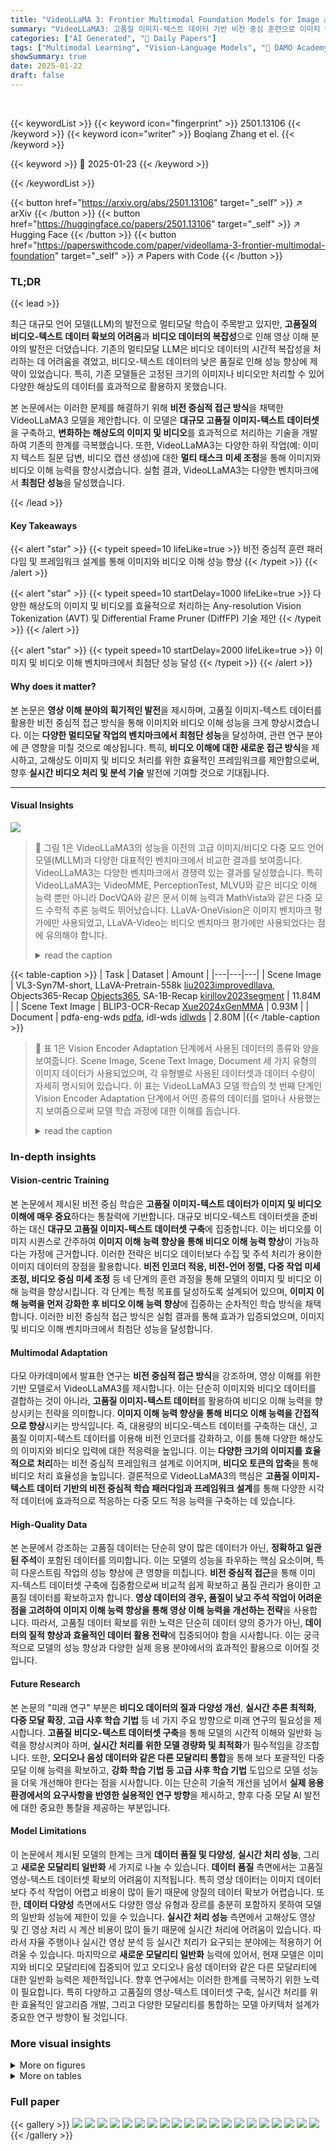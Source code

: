 ```yaml
---
title: "VideoLLaMA 3: Frontier Multimodal Foundation Models for Image and Video Understanding"
summary: "VideoLLaMA3: 고품질 이미지-텍스트 데이터 기반 비전 중심 훈련으로 이미지 및 비디오 이해 성능 혁신!"
categories: ["AI Generated", "🤗 Daily Papers"]
tags: ["Multimodal Learning", "Vision-Language Models", "🏢 DAMO Academy, Alibaba Group",]
showSummary: true
date: 2025-01-22
draft: false
---
```


<br>

{{< keywordList >}}
{{< keyword icon="fingerprint" >}} 2501.13106 {{< /keyword >}}
{{< keyword icon="writer" >}} Boqiang Zhang et el. {{< /keyword >}}
 
{{< keyword >}} 🤗 2025-01-23 {{< /keyword >}}
 
{{< /keywordList >}}

{{< button href="https://arxiv.org/abs/2501.13106" target="_self" >}}
↗ arXiv
{{< /button >}}
{{< button href="https://huggingface.co/papers/2501.13106" target="_self" >}}
↗ Hugging Face
{{< /button >}}
{{< button href="https://paperswithcode.com/paper/videollama-3-frontier-multimodal-foundation" target="_self" >}}
↗ Papers with Code
{{< /button >}}




### TL;DR


{{< lead >}}

최근 대규모 언어 모델(LLM)의 발전으로 멀티모달 학습이 주목받고 있지만, **고품질의 비디오-텍스트 데이터 확보의 어려움**과 **비디오 데이터의 복잡성**으로 인해 영상 이해 분야의 발전은 더뎠습니다.  기존의 멀티모달 LLM은 비디오 데이터의 시간적 복잡성을 처리하는 데 어려움을 겪었고, 비디오-텍스트 데이터의 낮은 품질로 인해 성능 향상에 제약이 있었습니다. 특히, 기존 모델들은 고정된 크기의 이미지나 비디오만 처리할 수 있어 다양한 해상도의 데이터를 효과적으로 활용하지 못했습니다. 

본 논문에서는 이러한 문제를 해결하기 위해 **비전 중심적 접근 방식**을 채택한 VideoLLaMA3 모델을 제안합니다. 이 모델은 **대규모 고품질 이미지-텍스트 데이터셋**을 구축하고, **변화하는 해상도의 이미지 및 비디오**를 효과적으로 처리하는 기술을 개발하여 기존의 한계를 극복했습니다. 또한, VideoLLaMA3는 다양한 하위 작업(예: 이미지 텍스트 질문 답변, 비디오 캡션 생성)에 대한 **멀티 태스크 미세 조정**을 통해 이미지와 비디오 이해 능력을 향상시켰습니다.  실험 결과, VideoLLaMA3는 다양한 벤치마크에서 **최첨단 성능**을 달성했습니다.

{{< /lead >}}


#### Key Takeaways

{{< alert "star" >}}
{{< typeit speed=10 lifeLike=true >}} 비전 중심적 훈련 패러다임 및 프레임워크 설계를 통해 이미지와 비디오 이해 성능 향상 {{< /typeit >}}
{{< /alert >}}

{{< alert "star" >}}
{{< typeit speed=10 startDelay=1000 lifeLike=true >}} 다양한 해상도의 이미지 및 비디오를 효율적으로 처리하는 Any-resolution Vision Tokenization (AVT) 및 Differential Frame Pruner (DiffFP) 기술 제안 {{< /typeit >}}
{{< /alert >}}

{{< alert "star" >}}
{{< typeit speed=10 startDelay=2000 lifeLike=true >}} 이미지 및 비디오 이해 벤치마크에서 최첨단 성능 달성 {{< /typeit >}}
{{< /alert >}}

#### Why does it matter?
본 논문은 **영상 이해 분야의 획기적인 발전**을 제시하며, 고품질 이미지-텍스트 데이터를 활용한 비전 중심적 접근 방식을 통해 이미지와 비디오 이해 성능을 크게 향상시켰습니다. 이는 **다양한 멀티모달 작업의 벤치마크에서 최첨단 성능**을 달성하여, 관련 연구 분야에 큰 영향을 미칠 것으로 예상됩니다. 특히, **비디오 이해에 대한 새로운 접근 방식**을 제시하고, 고해상도 이미지 및 비디오 처리를 위한 효율적인 프레임워크를 제안함으로써, 향후 **실시간 비디오 처리 및 분석 기술** 발전에 기여할 것으로 기대됩니다.

------
#### Visual Insights



![](https://arxiv.org/html/2501.13106/x1.png)

> 🔼 그림 1은 VideoLLaMA3의 성능을 이전의 고급 이미지/비디오 다중 모드 언어 모델(MLLM)과 다양한 대표적인 벤치마크에서 비교한 결과를 보여줍니다. VideoLLaMA3는 다양한 벤치마크에서 경쟁력 있는 결과를 달성했습니다. 특히 VideoLLaMA3는 VideoMME, PerceptionTest, MLVU와 같은 비디오 이해 능력 뿐만 아니라 DocVQA와 같은 문서 이해 능력과 MathVista와 같은 다중 모드 수학적 추론 능력도 뛰어났습니다. LLaVA-OneVision은 이미지 벤치마크 평가에만 사용되었고, LLaVA-Video는 비디오 벤치마크 평가에만 사용되었다는 점에 유의해야 합니다.
> <details>
> <summary>read the caption</summary>
> Figure 1: Performance Comparison of VideoLLaMA3 with the previous advanced image/video MLLM on various representative benchmarks. As shown in the figure, VideoLLaMA3 has achieved very competitive results on various benchmarks. Specifically, VideoLLaMA3 not only demonstrates strong video understanding capabilities (VideoMME, PerceptionTest, MLVU) but also maintains excellent document comprehension abilities (DocVQA) and multimodal mathematical reasoning skills (MathVista). Note that LLaVA-OneVision is only used for evaluating image benchmarks, while LLaVA-Video is only used for evaluating video benchmarks.
> </details>





{{< table-caption >}}
| Task | Dataset | Amount |
|---|---|---|
| Scene Image | VL3-Syn7M-short, LLaVA-Pretrain-558k [liu2023improvedllava](https://arxiv.org/html/2501.13106/liu2023improvedllava.png), Objects365-Recap [Objects365](https://arxiv.org/html/2501.13106/Objects365.png), SA-1B-Recap [kirillov2023segment](https://arxiv.org/html/2501.13106/kirillov2023segment.png) | 11.84M |
| Scene Text Image | BLIP3-OCR-Recap [Xue2024xGenMMA](https://arxiv.org/html/2501.13106/Xue2024xGenMMA.png) | 0.93M |
| Document | pdfa-eng-wds [pdfa](https://arxiv.org/html/2501.13106/pdfa.png), idl-wds [idlwds](https://arxiv.org/html/2501.13106/idlwds.png) | 2.80M |{{< /table-caption >}}

> 🔼 표 1은 Vision Encoder Adaptation 단계에서 사용된 데이터의 종류와 양을 보여줍니다.  Scene Image, Scene Text Image, Document 세 가지 유형의 이미지 데이터가 사용되었으며, 각 유형별로 사용된 데이터셋과 데이터 수량이 자세히 명시되어 있습니다. 이 표는 VideoLLaMA3 모델 학습의 첫 번째 단계인 Vision Encoder Adaptation 단계에서 어떤 종류의 데이터를 얼마나 사용했는지 보여줌으로써 모델 학습 과정에 대한 이해를 돕습니다.
> <details>
> <summary>read the caption</summary>
> Table 1: Data mixture in vision encoder adaptation stage.
> </details>





### In-depth insights


#### Vision-centric Training
본 논문에서 제시된 비전 중심 학습은 **고품질 이미지-텍스트 데이터가 이미지 및 비디오 이해에 매우 중요**하다는 통찰력에 기반합니다.  대규모 비디오-텍스트 데이터셋을 준비하는 대신 **대규모 고품질 이미지-텍스트 데이터셋 구축**에 집중합니다. 이는 비디오를 이미지 시퀀스로 간주하여 **이미지 이해 능력 향상을 통해 비디오 이해 능력 향상**이 가능하다는 가정에 근거합니다.  이러한 전략은 비디오 데이터보다 수집 및 주석 처리가 용이한 이미지 데이터의 장점을 활용합니다.  **비전 인코더 적응, 비전-언어 정렬, 다중 작업 미세 조정, 비디오 중심 미세 조정** 등 네 단계의 훈련 과정을 통해 모델의 이미지 및 비디오 이해 능력을 향상시킵니다.  각 단계는 특정 목표를 달성하도록 설계되어 있으며, **이미지 이해 능력을 먼저 강화한 후 비디오 이해 능력 향상**에 집중하는 순차적인 학습 방식을 채택합니다. 이러한 비전 중심적 접근 방식은 실험 결과를 통해 효과가 입증되었으며, 이미지 및 비디오 이해 벤치마크에서 최첨단 성능을 달성합니다.

#### Multimodal Adaptation
다모 아카데미에서 발표한 연구는 **비전 중심적 접근 방식**을 강조하며, 영상 이해를 위한 기반 모델로서 VideoLLaMA3를 제시합니다.  이는 단순히 이미지와 비디오 데이터를 결합하는 것이 아니라, **고품질 이미지-텍스트 데이터**를 활용하여 비디오 이해 능력을 향상시키는 전략을 의미합니다.  **이미지 이해 능력 향상을 통해 비디오 이해 능력을 간접적으로 향상**시키는 방식입니다.  즉, 대용량의 비디오-텍스트 데이터를 구축하는 대신, 고품질 이미지-텍스트 데이터를 이용해 비전 인코더를 강화하고, 이를 통해 다양한 해상도의 이미지와 비디오 입력에 대한 적응력을 높입니다.  이는 **다양한 크기의 이미지를 효율적으로 처리**하는 비전 중심적 프레임워크 설계로 이어지며, **비디오 토큰의 압축**을 통해 비디오 처리 효율성을 높입니다.  결론적으로 VideoLLaMA3의 핵심은 **고품질 이미지-텍스트 데이터 기반의 비전 중심적 학습 패러다임과 프레임워크 설계**를 통해 다양한 시각적 데이터에 효과적으로 적응하는 다중 모드 적응 능력을 구축하는 데 있습니다.

#### High-Quality Data
본 논문에서 강조하는 고품질 데이터는 단순히 양이 많은 데이터가 아닌, **정확하고 일관된 주석**이 포함된 데이터를 의미합니다.  이는 모델의 성능을 좌우하는 핵심 요소이며, 특히 다운스트림 작업의 성능 향상에 큰 영향을 미칩니다.  **비전 중심적 접근**을 통해 이미지-텍스트 데이터셋 구축에 집중함으로써 비교적 쉽게 확보하고 품질 관리가 용이한 고품질 데이터를 확보하고자 합니다.  **영상 데이터의 경우, 품질이 낮고 주석 작업이 어려운 점을 고려하여 이미지 이해 능력 향상을 통해 영상 이해 능력을 개선하는 전략**을 사용합니다.  따라서, 고품질 데이터 확보를 위한 노력은 단순히 데이터 양의 증가가 아닌, **데이터의 질적 향상과 효율적인 데이터 활용 전략**에 집중되어야 함을 시사합니다. 이는 궁극적으로 모델의 성능 향상과 다양한 실제 응용 분야에서의 효과적인 활용으로 이어질 것입니다.

#### Future Research
본 논문의 "미래 연구" 부분은 **비디오 데이터의 질과 다양성 개선**, **실시간 추론 최적화**, **다중 모달 확장**, **고급 사후 학습 기법** 등 네 가지 주요 방향으로 미래 연구의 필요성을 제시합니다.  **고품질 비디오-텍스트 데이터셋 구축**을 통해 모델의 시간적 이해와 일반화 능력을 향상시켜야 하며, **실시간 처리를 위한 모델 경량화 및 최적화**가 필수적임을 강조합니다. 또한, **오디오나 음성 데이터와 같은 다른 모달리티 통합**을 통해 보다 포괄적인 다중 모달 이해 능력을 확보하고, **강화 학습 기법 등 고급 사후 학습 기법** 도입으로 모델 성능을 더욱 개선해야 한다는 점을 시사합니다. 이는 단순히 기술적 개선을 넘어서 **실제 응용 환경에서의 요구사항을 반영한 실용적인 연구 방향**을 제시하고, 향후 다중 모달 AI 발전에 대한 중요한 통찰을 제공하는 부분입니다.

#### Model Limitations
이 논문에서 제시된 모델의 한계는 크게 **데이터 품질 및 다양성**, **실시간 처리 성능**, 그리고 **새로운 모달리티 일반화** 세 가지로 나눌 수 있습니다.  **데이터 품질** 측면에서는 고품질 영상-텍스트 데이터셋 확보의 어려움이 지적됩니다. 특히 영상 데이터는 이미지 데이터보다 주석 작업이 어렵고 비용이 많이 들기 때문에 양질의 데이터 확보가 어렵습니다. 또한, **데이터 다양성** 측면에서도 다양한 영상 유형과 장르를 충분히 포함하지 못하여 모델의 일반화 성능에 제한이 있을 수 있습니다. **실시간 처리 성능** 측면에서 고해상도 영상 및 긴 영상 처리 시 계산 비용이 많이 들기 때문에 실시간 처리에 어려움이 있습니다. 따라서 자율 주행이나 실시간 영상 분석 등 실시간 처리가 요구되는 분야에는 적용하기 어려울 수 있습니다. 마지막으로 **새로운 모달리티 일반화** 능력에 있어서, 현재 모델은 이미지와 비디오 모달리티에 집중되어 있고 오디오나 음성 데이터와 같은 다른 모달리티에 대한 일반화 능력은 제한적입니다. 향후 연구에서는 이러한 한계를 극복하기 위한 노력이 필요합니다. 특히 다양하고 고품질의 영상-텍스트 데이터셋 구축, 실시간 처리를 위한 효율적인 알고리즘 개발, 그리고 다양한 모달리티를 통합하는 모델 아키텍처 설계가 중요한 연구 방향이 될 것입니다.


### More visual insights

<details>
<summary>More on figures
</summary>


![](https://arxiv.org/html/2501.13106/x2.png)

> 🔼 그림 2는 VideoLLaMA3의 훈련 과정을 보여줍니다. VideoLLaMA3의 훈련은 크게 네 단계로 나뉘는데, 각 단계는 특정 목표를 가지고 있습니다. 1단계인 Vision Encoder Adaptation에서는 다양한 해상도의 이미지를 처리할 수 있도록 비전 인코더를 조정합니다. 2단계인 Vision-Language Alignment는 대규모 이미지-텍스트 데이터를 사용하여 비전 인코더와 언어 모델을 동시에 조정하여 시각적 및 언어적 이해 능력을 향상시킵니다. 3단계인 Multi-task Fine-tuning은 다운스트림 작업에 대한 모델의 성능을 향상시키기 위해 추가적인 이미지-텍스트 및 비디오 데이터로 미세 조정하는 단계입니다. 마지막 4단계인 Video-centric Fine-tuning은 비디오 이해 능력을 더욱 향상시키기 위해 비디오 중심의 미세 조정을 수행합니다. 각 단계에서 사용되는 데이터의 종류와 양도 그림에 자세히 표시되어 있습니다.
> <details>
> <summary>read the caption</summary>
> Figure 2: Training paradigm of VideoLLaMA3. The training of VideoLLaMA3 has four stages: (1) Vision Encoder Adaptation, (2) Vision-Language Alignment, (3) Multi-task Fine-tuning, and (4) Video-centric Fine-tuning.
> </details>



![](https://arxiv.org/html/2501.13106/x3.png)

> 🔼 그림 3은 VideoLLaMA3의 전체 파이프라인을 보여줍니다. 두 가지 핵심 기술이 있습니다. 첫째, 임의 해상도 비전 토큰화(AVT)는 모든 해상도의 이미지나 비디오를 1차원 토큰 시퀀스 집합으로 변환하여 다양한 양의 입력 이미지와 서로 다른 해상도의 비디오를 지원함으로써 보다 유연한 비전 입력을 지원합니다. 둘째, 차별적 프레임 가지치기(DiffFP)는 비디오 압축기 역할을 하며 인접한 프레임 간의 차이가 최소인 비디오 콘텐츠를 제거합니다. 이 방법은 특히 긴 비디오의 경우 비디오 처리 효율성을 높입니다.
> <details>
> <summary>read the caption</summary>
> Figure 3: The overall pipeline of our VideoLLaMA3. There are two key technical points: ❶ Any-resolution Vision Tokenization (AVT): AVT converts images or videos of any resolution into a set of 1-D token sequences, enabling compatibility with varying amounts of input images and videos of different resolutions, thereby supporting more flexible vision input; ❷ Differential Frame Pruner (DiffFP): Serving as a video compressor, DiffFP eliminates video content with minimal differences between adjacent frames. This approach enhances video processing efficiency, particularly for long-form videos.
> </details>



![](https://arxiv.org/html/2501.13106/x4.png)

> 🔼 그림 4는 VideoLLaMA3 모델의 DiffFP(Differential Frame Pruner) 동작 과정을 보여줍니다. DiffFP는 비디오 토큰을 효율적으로 처리하기 위해 설계되었습니다.  구체적으로, DiffFP는 이전 프레임과의 픽셀 공간에서의 패치 유사도를 기반으로 비디오 토큰을 제거합니다.  즉, 이전 프레임과 매우 유사한 패치(영역)는 중복 정보로 간주되어 제거되고, 이를 통해 비디오의 효율적인 표현을 가능하게 합니다. 그림에서는 프레임 간 차이 계산, 패치 제거 과정이 순차적으로 나타나 있습니다. 이러한 과정을 거쳐 비디오 토큰의 수를 줄임으로써, 특히 긴 비디오의 처리 효율을 높일 수 있습니다.
> <details>
> <summary>read the caption</summary>
> Figure 4: The calculation flow of our DiffFP. We prune video tokens based on patch similarities in pixel space, removing patches with smaller distances to the previous frame.
> </details>



![](https://arxiv.org/html/2501.13106/x5.png)

> 🔼 그림 5는 서로 다른 데이터 유형에 대한 데이터 형식을 보여줍니다. 이미지 시퀀스의 경우 각 이미지의 토큰을 구분하기 위해 '\n'을 사용하고, 비디오 시퀀스의 경우 각 프레임의 타임스탬프를 나타내기 위해 'Time: xxs'를, 서로 다른 프레임을 구분하기 위해 ','를, 서로 다른 비디오의 토큰을 구분하기 위해 '\n'을 사용합니다. 스트리밍 비디오 시퀀스의 경우 비디오와 텍스트가 섞여서 구성됩니다.  이 그림은 다양한 형태의 시각적 데이터 (이미지, 비디오, 스트리밍 비디오)를 처리하는 모델의 능력을 보여주는 데 중점을 두고 있습니다.  이미지 시퀀스는 여러 이미지의 토큰들을 '\n'으로 구분하여 나타내고, 비디오 시퀀스는 각 프레임의 타임스탬프를 'Time: xxs'로 표시하며 프레임들 간에는 ','로 구분하고, 다른 비디오의 토큰들은 다시 '\n'으로 구분합니다. 마지막으로 스트리밍 비디오 시퀀스는 비디오와 텍스트 토큰이 번갈아 나타납니다.
> <details>
> <summary>read the caption</summary>
> Figure 5: Data formats for different data types. ❶ For image sequence, we use '\n' to separate image tokens from different image; ❷ For video sequence, we use 'Time: xxs' to indicate timestamps of each frame, ',' to separate different frames, and '\n' to separate tokens from different videos; ❸ For streaming video sequence, videos and texts are organized in an interleaved format.
> </details>



![](https://arxiv.org/html/2501.13106/x6.png)

> 🔼 그림 6은 VideoLLaMA3 모델이 차트 이미지를 이해하는 능력을 보여주는 사례 연구입니다.  두 가지 차트 이미지에 대한 질문과 VideoLLaMA3의 응답이 제시되어 있습니다. 첫 번째 사례는 주식 차트에 대한 분석과 투자 제안을 보여주고, 두 번째 사례는 여러 MLLM 모델의 성능 비교를 보여줍니다. 이를 통해 VideoLLaMA3가 차트 이미지 내의 데이터와 패턴을 정확하게 파악하고 분석하여, 유의미한 통찰력을 제공하는 능력을 시각적으로 보여줍니다.
> <details>
> <summary>read the caption</summary>
> Figure 6: Case study of chart images understanding.
> </details>



![](https://arxiv.org/html/2501.13106/x7.png)

> 🔼 그림 7은 VideoLLaMA3 모델이 OCR 및 문서 이미지를 처리하는 능력을 보여주는 사례 연구입니다.  첫 번째 예시는 디자인 포스터에 있는 텍스트를 분석하고, 포스터의 개선점을 제안하는 VideoLLaMA3의 능력을 보여줍니다. 두 번째 예시에서는 VideoLLaMA3가 문서 이미지에서 텍스트를 성공적으로 인식하는 능력을 보여줍니다. 이는 VideoLLaMA3가 이미지 내의 밀집된 정보를 이해하는 능력이 뛰어남을 보여주는 것입니다. 이 그림은 VideoLLaMA3의 다양한 이미지 이해 능력을 보여주는 대표적인 예시들을 제시합니다.
> <details>
> <summary>read the caption</summary>
> Figure 7: Case study of OCR and document images.
> </details>



![](https://arxiv.org/html/2501.13106/x8.png)

> 🔼 이 그림은 다중 이미지 이해에 대한 사례 연구를 보여줍니다. 세 개의 다른 예시가 있는데, 각 예시는 서로 다른 유형의 다중 이미지 이해 작업을 보여줍니다. 첫 번째 예시는 두 종류의 새를 구별하는 능력을 보여주고, 두 번째 예시는 긴 문서에서 답을 찾는 능력을 보여주며, 세 번째 예시는 만화에서 줄거리를 이해하는 능력을 보여줍니다. 이 그림은 VideoLLaMA3 모델이 다양한 유형의 이미지 이해 작업에서 강력한 성능을 보여줌을 시사합니다.
> <details>
> <summary>read the caption</summary>
> Figure 8: Case study of multi-image understanding.
> </details>



![](https://arxiv.org/html/2501.13106/x9.png)

> 🔼 이 그림은 VideoLLaMA3 모델이 일반적인 지식을 바탕으로 이미지를 이해하는 능력을 보여주는 사례 연구 세 가지를 보여줍니다. 첫 번째 예시는 농구 경기 중 자유투 상황을 설명하고, 두 번째 예시는 모나리자의 역사적 영향과 의미를 논하며, 세 번째 예시는 우주선 안에 강아지 우주비행사가 탑승하여 우주와 지구를 여행하는 영상을 자세하게 묘사하고 있습니다.  이 그림은 VideoLLAMA3 모델의 뛰어난 시각적 이해 능력과 광범위한 지식 기반을 보여줍니다.
> <details>
> <summary>read the caption</summary>
> Figure 9: Case study of images with general knowledge.
> </details>



![](https://arxiv.org/html/2501.13106/x10.png)

> 🔼 그림 10은 비디오 이해에 대한 사례 연구들을 보여줍니다. 각각의 사례는 비디오에 나타난 객체의 종류와 위치, 키보드에서 사라지는 마지막 키, 비디오의 특이한 점, 비디오의 세부 내용, 그리고 경기의 승자를 질문하고 VideoLLaMA 3 모델이 이에 대한 답변을 제시하는 형태로 구성되어 있습니다. 이를 통해 VideoLLaMA 3 모델이 다양한 유형의 비디오 데이터를 이해하고 처리하는 능력을 보여줍니다.
> <details>
> <summary>read the caption</summary>
> Figure 10: Case study of video understanding.
> </details>



![](https://arxiv.org/html/2501.13106/x11.png)

> 🔼 그림 11은 VideoLLaMA3 모델의 장기 비디오 이해, 시간적 기반, 그리고 비디오-이미지 결합 이해 능력을 보여주는 사례 연구입니다.  왼쪽 위 그림은 장시간에 걸쳐 다양한 러시아 풍경을 보여주는 비디오의 여러 장면을 캡쳐한 스틸 이미지들을 보여줍니다.  왼쪽 아래 그림은 콜라를 컵에 따르는 동작을 담은 비디오의 프레임들을 연속적으로 보여주고, 특정 시간대(시작 및 종료 시간)를 특정하는 시간적 기반 작업을 수행합니다.  오른쪽 그림은 고양이와 병아리가 서로 껴안고 있는 비디오와 밤거리를 걷는 여성의 사진을 보여주는 데, 비디오와 이미지의 관계를 설명하는 비디오-이미지 결합 이해 능력을 보여줍니다.  전체적으로, 그림은 VideoLLaMA3가 다양한 비디오 이해 작업을 수행할 수 있는 능력을 시각적으로 보여줍니다.
> <details>
> <summary>read the caption</summary>
> Figure 11: Case study of long video understanding, temporal grounding, and video-image joint understanding.
> </details>



</details>




<details>
<summary>More on tables
</summary>


{{< table-caption >}}
| Task | Dataset | Amount |
|---|---|---|
| **Scene Image** | VL3-Syn7M-detailed, Objects365-Recap [Objects365, ], SA-1B-Recap [kirillov2023segment, ], COCO2017-Recap [lin2014microsoft, ], ShareGPT4o [Chen2024HowFA, ], TextCaps [sidorov2020textcaps, ], ShareGPT4V [chen2023sharegpt4v, ], DenseFusion [li2024densefusion, ], LLaVA-ReCap (LCS-558K) [li2024llavaonevision, ] | 12.56M |
| **Scene Text Image** | Laion-OCR [schuhmann2022laion, ], COCO-Text [veit2016coco, ], TextOCR [singh2021textocr, ], BLIP3-OCR-Recap [Xue2024xGenMMA, ], LSVT [Sun2019ICDAR2C, ], ReCTS [liu2019icdar, ] | 4.69M |
| **Document** | SynthDoG-EN [kim2022ocr, ], SynthDoG-ZH [kim2022ocr, ], UReader-TR [Ye2023UReaderUO, ], FUNSD [funsd, ], DUDE [van2023icdar, ], Vary-600k [wei2023vary, ], pdfa-eng-wds [pdfa, ], idl-wds [idlwds, ] | 2.68M |
| **Chart** | Chart-to-Text [2022Chart, ] | 0.04M |
| **Fine-grained** | Osprey-724K [yuan2024osprey, ], MDVP-Data [lin2024draw, ], ADE20K-Recap [zhou2019semantic, ], Object365 [Objects365, ], Flickr-30K [young2014image, ], GranD [rasheed2024glamm, ] | 1.00M |
| **Text-only** | Evol-Instruct-143K [chen2024allava, ], Infinity-Instruct-code [InfinityInstruct2024, ], Infinity-Instruct-commonsense [InfinityInstruct2024 ], Infinity-Instruct-math [InfinityInstruct2024, ] | 6.25M |{{< /table-caption >}}
> 🔼 이 표는 논문의 Vision-Language Alignment 단계에서 사용된 데이터 믹스쳐를 보여줍니다.  각 데이터셋의 종류 (Scene Image, Scene Text Image, Document, Chart, Fine-grained, Text-only) 와 해당 데이터셋의 크기 (Amount) 를 보여줍니다.  다양한 유형의 이미지 및 텍스트 데이터를 사용하여 모델의 다중 모드 이해 능력을 향상시키는 데 사용된 데이터셋 구성을 자세히 설명합니다.
> <details>
> <summary>read the caption</summary>
> Table 2: Data mixture in vision-language alignment stage.
> </details>

{{< table-caption >}}
| Task | Dataset | Amount |
|---|---|---|
| **Image & Text Data** |  |  |
| General | LLaVA-SFT-665K [li2024llava], LLaVA-OV-SI [li2024llavaonevision], Cambrian-cleaned [tong2024cambrian], Pixmo (docs, cap, points, cap-qa, ask-model-anything) [molmo2024] | 9.87M |
| Document | DocVQA [mathew2021docvqadatasetvqadocument], Docmatix [laurençon2024building] | 1.31M |
| Chart/Figure | ChartQA [masry2022chartqa], MMC_Instruction [liu2023mmc], DVQA [kafle2018dvqa], LRV_Instruction [liu2023aligning], ChartGemma [masry2024chartgemmavisualinstructiontuningchart], InfoVQA [mathew2022infographicvqa], PlotQA [methani2020plotqa] | 1.00M |
| OCR | MultiUI [liu2024harnessingwebpageuistextrich], in-house data | 0.83M |
| Grounding | RefCoco [kazemzadeh2014referitgame], VCR [zellers2019vcr], in-house data | 0.50M |
| Multi-Image | Demon-Full [li2024fine], Contrastive_Caption [jiang2024mantisinterleavedmultiimageinstruction] | 0.41M |
| Text-only | Magpie [xu2024magpie], Magpie-Pro [xu2024magpie], Synthia [Synthia-70B-v1.2], Infinity-Instruct-subjective [InfinityInstruct2024], NuminaMath [li2024numinamath] | 2.21M |
| **Video Data** |  |  |
| General | LLaVA-Video-178K [zhang2024video], ShareGPT4o-Video [chen2024sharegpt4video], FineVideo [Farré2024FineVideo], CinePile [rawal2024cinepile], ShareGemini-k400 [sharegemini], ShareGemini-WebVID [sharegemini], VCG-Human [Maaz2024VideoGPT+], VCG-Plus [Maaz2024VideoGPT+], VideoLLaMA2 in-house data, Temporal Grounding in-house data | 2.92M |{{< /table-caption >}}
> 🔼 표 3은 VideoLLaMA3 모델의 다중 작업 미세 조정 단계에서 사용된 데이터 믹스처를 보여줍니다.  이 표는 다양한 하위 작업(일반 이미지 및 텍스트 데이터, 문서, 차트/그림, OCR, 그라운딩, 다중 이미지, 텍스트 전용)에 대한 데이터셋과 각 데이터셋의 양을 자세히 설명합니다.  각 하위 작업은 시각적 이해의 특정 측면을 목표로 하여 모델이 다양한 유형의 시각적 정보를 처리할 수 있도록 합니다.  여기에는 시각적 데이터뿐 아니라 모델의 언어적 이해 능력을 강화하기 위한 상당량의 텍스트 전용 데이터도 포함되어 있습니다.
> <details>
> <summary>read the caption</summary>
> Table 3: Data mixture in massive multi-task fine-tuning stage.
> </details>

{{< table-caption >}}
| Task | Dataset | Amount |
|---|---|---|
| General Video | LLaVA-Video-178K [zhang2024video], ShareGPT4o-Video [chen2024sharegpt4video], FineVideo [Farré2024FineVideo], CinePile [rawal2024cinepile], ShareGemini-k400 [sharegemini], ShareGemini-WebVID [sharegemini], VCG-Human [Maaz2024VideoGPT+], VCG-Plus [Maaz2024VideoGPT+], VideoRefer [yuan2024videorefer], VideoLLaMA2 in-house data, In-house synthetic data | 3.03M |
| Streaming Video | ActivityNet [krishna2017dense], YouCook2 [zhou2018towards], Ego4D-narration [grauman2022ego4d], Ego4D-livechat [chen2024videollm] | 36.2K |
| Temporal Grounding | ActivityNet [krishna2017dense], YouCook2 [zhou2018towards], ViTT [huang2020multimodal], QuerYD [oncescu2021queryd], HiREST [zala2023hierarchical], Charades-STA [gao2017tall], Moment-10M [qian2024momentor], COIN [tang2019coin] | 0.21M |
| Image-only | LLaVA-SFT-665K [li2024llava], LLaVA-OV-SI [li2024llavaonevision] | 0.88M |
| Text-only | Magpie [xu2024magpie], Tulu 3 [lambert2024tulu3] | 1.56M |{{< /table-caption >}}
> 🔼 표 4는 VideoLLaMA3의 비디오 중심 미세 조정 단계에서 사용된 데이터 믹스를 보여줍니다.  이 표는 다양한 유형의 비디오 데이터 (일반 비디오, 스트리밍 비디오, 시간적 근거 데이터, 이미지 전용 데이터, 텍스트 전용 데이터)와 각 데이터셋의 양을 보여줍니다.  각 데이터 유형은 특정 비디오 이해 측면을 강화하도록 설계되었습니다. 예를 들어, 일반 비디오 데이터는 다양한 비디오 시나리오에 대한 모델의 이해도를 높이고, 스트리밍 비디오 데이터는 실시간 비디오 처리 능력을 향상시키는 데 기여하며, 시간적 근거 데이터는 비디오 프레임 간의 관계 파악 능력을 향상시킵니다.  결론적으로, 이 표는 VideoLLaMA3의 비디오 이해 능력을 향상시키기 위해 다양하고 풍부한 데이터를 사용했음을 보여줍니다.
> <details>
> <summary>read the caption</summary>
> Table 4: Data mixture in video-centric fine-tuning stage.
> </details>

{{< table-caption >}}
| Benchmark | Model (2B) | SmoltVLM | InternVL 2.5 | Qwen2-VL | VideoLLaMA-3 |
|---|---|---|---|---|---| 
| **Benchmark** | **Model** |  |  |  |  |
|---|---|---|---|---|---| 
|  | **SmolVLM** <br>  ![https://arxiv.org/html/2501.13106/figures/icons/huggingface.png](https://arxiv.org/html/2501.13106/figures/icons/huggingface.png) | 65.3* | 79.2 | 73.5 | 79.8 |
|  | **2B** |  |  |  |  |
|---|---|---|---|---|---| 
|  | **InternVL 2.5** <br> ![https://arxiv.org/html/2501.13106/figures/icons/opengvlab.jpeg](https://arxiv.org/html/2501.13106/figures/icons/opengvlab.jpeg) | 81.6 | 88.7 | 90.1 | 91.9 |
|  | **2B** |  |  |  |  |
|---|---|---|---|---|---| 
|  | **Qwen2-VL** <br> ![https://arxiv.org/html/2501.13106/figures/icons/qwen.png](https://arxiv.org/html/2501.13106/figures/icons/qwen.png) | - | 60.9 | 65.5 | 69.4 |
|  | **2B** |  |  |  |  |
|---|---|---|---|---|---| 
|  | **VideoLLaMA-3** | 622* | 804 | 767* | 779 |
|---|---|---|---|---|---| 
| *Document/Chart/Scene Text Understanding* |  |  |  |  |  |
|---|---|---|---|---|---| 
| ChartQA | 65.3* | 79.2 | 73.5 | 79.8 |
| DocVQA<sub>test</sub> | 81.6 | 88.7 | 90.1 | 91.9 |
| InfoVQA<sub>test</sub> | - | 60.9 | 65.5 | 69.4 |
| OCRBench | 622* | 804 | 767* | 779 |
| *Math* |  |  |  |  |  |
|---|---|---|---|---|---| 
| MathVista<sub>testmini</sub> | 44.6 | 51.3 | 43.0 | 59.2 |
| MathVision<sub>test</sub> | 6.5* | 14.7 | 12.4 | 15.5 |
| *Multi Image* |  |  |  |  |  |
|---|---|---|---|---|---| 
| MMMU-Pro | 17.1* | 23.7 | 26.0 | 28.6 |
| MMMU<sub>val</sub> | 38.8 | 43.6 | 41.1 | 45.3 |
| BLINK<sub>test</sub> | 42.3* | 44.0 | 43.1* | 44.2 |
| *Knowledge/General QA* |  |  |  |  |  |
|---|---|---|---|---|---| 
| RealWorldQA | 48.8* | 60.1 | 62.9 | 67.3 |
| AI2D | 62.1* | 74.9 | 69.9 | 78.2 |
| GQA | 49.2* | 59.5* | 59.8* | 62.7 |
| MME | 1600* | 2005* | 1872 | 1901 |{{< /table-caption >}}
> 🔼 표 5는 논문에서 제시된 20억 매개변수 모델의 이미지 벤치마크 평가 결과를 보여줍니다.  표에는 다양한 이미지 이해 작업(문서/차트/장면 텍스트 이해, 수학적 추론, 다중 이미지 이해, 일반적인 지식 QA)에 대한 여러 기준 모델의 성능이 정확도(%)로 제시되어 있습니다.  * 표시는 재현된 결과임을 나타내며, 최고 성능은 굵게, 두 번째로 높은 성능은 밑줄로 표시되어 있습니다. 이 표는 VideoLLaMA3 모델의 이미지 이해 능력을 다른 최첨단 모델들과 비교하여 보여주는 역할을 합니다.
> <details>
> <summary>read the caption</summary>
> Table 5: Evaluation results of 2B models on image benchmarks. ∗ denotes the reproduced results. The best results are in bold and the second best ones are underlined.
> </details>

{{< table-caption >}}
| Model | Size | Document/Chart/Scene Text Understanding | Math | Multi Image | Knowledge/General QA |
|---|---|---|---|---|---| 
| Molmo-7B-D 7B <img src="https://arxiv.org/html/2501.13106/figures/icons/ai2.png" width="27" height="9"> | 84.1 | 92.2 | 51.6 | - | 70.7 | - |
| InternVL2.5 8B <img src="https://arxiv.org/html/2501.13106/figures/icons/opengvlab.jpeg" width="12" height="12"> | 84.8 | 93.0 | 64.4 | 34.3 | 70.1 | 2344 |
| LLaVA-OneVision 7B <img src="https://arxiv.org/html/2501.13106/figures/icons/bytedance.jpg" width="14" height="12"> | 80.0 | 87.5 | 63.2 | -24.1† | 66.3 | 1998 |
| NVILA 8B <img src="https://arxiv.org/html/2501.13106/figures/icons/nvidia.jpg" width="16" height="12"> | 86.1 | 93.7 | 65.4 | -29.5* | 68.6 | 2219 |
| Qwen2-VL 7B <img src="https://arxiv.org/html/2501.13106/figures/icons/qwen.png" width="11" height="12"> | 83.0 | 94.5 | 58.2 | -31.4* | 70.1 | 2327 |
| VideoLLaMA3 7B | 86.3 | 94.9 | 67.1 | 33.6 | 72.7 | 2102 |{{< /table-caption >}}
> 🔼 표 6은 논문에서 언급된 7B 모델의 이미지 벤치마크 평가 결과를 보여줍니다.  표에는 다양한 이미지 이해 작업(문서/차트/장면 텍스트 이해, 수학적 추론, 다중 이미지 이해, 일반적인 지식 질문 답변)에 대한 여러 모델의 성능이 정량적으로 제시되어 있습니다.  각 작업에 대한 최고 성능은 굵게 표시되었고, 두 번째로 높은 성능은 밑줄이 그어져 있습니다.  일부 결과는 연구자들이 재현한 결과(*)이고, 일부는 공식 리더보드(†)에서 가져온 결과입니다. 이 표는 다양한 이미지 이해 능력을 가진 7B 파라미터 모델 간의 성능 비교를 통해 VideoLLaMA3 모델의 강점을 보다 명확하게 보여주고자 합니다.
> <details>
> <summary>read the caption</summary>
> Table 6: Evaluation results of 7B models on image benchmarks. ∗ denotes the reproduced results. † denotes the results retrieved from the official leaderboard. The best results are in bold and the second best ones are underlined.
> </details>

{{< table-caption >}}
| Benchmark | Model | Apollo | InternVL2.5 | Qwen2-VL | VideoLLaMA3 |
|---|---|---|---|---|---|---|
| | **2B** | **2B** | **2B** | 2B |
|---|---|---|---|---|---|---|
|  | <img src="https://arxiv.org/html/2501.13106/figures/icons/meta.png" width="12" height="12"> **Apollo** | <img src="https://arxiv.org/html/2501.13106/figures/icons/opengvlab.jpeg" width="12" height="12"> **InternVL2.5** | <img src="https://arxiv.org/html/2501.13106/figures/icons/qwen.png" width="12" height="12"> **Qwen2-VL** | **VideoLLaMA3** |
|---|---|---|---|---|---|---|
| *General Video Understanding* |  |  |  |  |
|---|---|---|---|---|---|---|
| VideoMME _w/o sub_ | 53.0 | 51.9 | 55.6 | **59.6** |
| VideoMME _w/ sub_ | 54.6 | 54.1 | **60.4** | **63.4** |
|---|---|---|---|---|---|---|
| MMVU<sub>val</sub> | - | 33.6<sup>∗</sup> | 36.5<sup>†</sup> | **39.9** |
| MVBench | - | **68.8** | 63.2 | **65.5** |
| EgoSchema<sub>test</sub> | - | 58.1<sup>∗</sup> | 54.9 | **58.5** |
| PerceptionTest<sub>test</sub> | 61.0 | **66.3**<sup>∗</sup> | 53.9 | **68.0** |
| ActivityNet-QA | - | **54.1**<sup>∗</sup> | 53.3<sup>∗</sup> | **58.2** |
|---|---|---|---|---|---|---|
| *Long Video Understanding* |  |  |  |  |
|---|---|---|---|---|---|---|
| MLVU<sub>dev</sub> | **63.3** | 58.9<sup>∗</sup> | 62.7<sup>∗</sup> | **65.4** |
| LongVideoBench<sub>val</sub> | - | **52.0** | 48.7<sup>∗</sup> | **57.1** |
| LVBench | - | 37.3<sup>∗</sup> | **38.0**<sup>∗</sup> | **40.4** |
|---|---|---|---|---|---|---|
| *Temporal Reasoning* |  |  |  |  |
|---|---|---|---|---|---|---|
| TempCompass | 60.8 | 57.7<sup>∗</sup> | **62.2**<sup>∗</sup> | **63.4** |
| NextQA | - | 75.6<sup>∗</sup> | **77.2**<sup>∗</sup> | **81.1** |
| Charades-STA | - | - | - | **55.5** |{{< /table-caption >}}
> 🔼 표 7은 논문에서 제시된 VideoLLaMA3 모델의 비디오 이해 성능을 평가하기 위해 수행된 실험 결과를 보여줍니다. 이 표는 다양한 비디오 벤치마크에 대한 VideoLLaMA3(2B 모델)의 성능을 기존 최첨단 모델들과 비교 분석한 것입니다.  * 표시는 재현된 결과이며 † 표시는 공식 리더보드에서 가져온 결과임을 나타냅니다.  표에서 가장 높은 점수는 굵게 표시되고, 두 번째로 높은 점수는 밑줄이 그어져 있습니다.  표에는 일반적인 비디오 이해, 장기 비디오 이해, 그리고 시간적 추론 세 가지 주요 차원에 걸친 성능이 제시되어 있습니다. 각 차원은 여러 개의 하위 벤치마크로 나누어져 있으며, VideoLLaMA3가 각 벤치마크에서 달성한 성능 수치가 제시되어 있습니다.
> <details>
> <summary>read the caption</summary>
> Table 7: Evaluation results of 2B models on video benchmarks. * denotes the reproduced results. † denotes the results retrieved from the official leaderboard. The best results are in bold and the second best ones are underlined.
> </details>

{{< table-caption >}}
| Model | 7B | 8B | 7B | 8B | 7B | 2.1-7B | 3-7B |
|---|---|---|---|---|---|---|---| 
| Qwen2-VL [https://arxiv.org/html/2501.13106/figures/icons/qwen.png](https://arxiv.org/html/2501.13106/figures/icons/qwen.png) |  |  |  |  |  |  |  |
| InternVL2.5 [https://arxiv.org/html/2501.13106/extracted/6151431/figures/icons/opengvlab.jpeg](https://arxiv.org/html/2501.13106/extracted/6151431/figures/icons/opengvlab.jpeg) |  |  |  |  |  |  |  |
| LLaVA-Video [https://arxiv.org/html/2501.13106/extracted/6151431/figures/icons/bytedance.jpg](https://arxiv.org/html/2501.13106/extracted/6151431/figures/icons/bytedance.jpg) |  |  |  |  |  |  |  |
| NVILA [https://arxiv.org/html/2501.13106/extracted/6151431/figures/icons/nvidia.jpg](https://arxiv.org/html/2501.13106/extracted/6151431/figures/icons/nvidia.jpg) |  |  |  |  |  |  |  |
| Apollo [https://arxiv.org/html/2501.13106/extracted/6151431/figures/icons/meta.png](https://arxiv.org/html/2501.13106/extracted/6151431/figures/icons/meta.png) |  |  |  |  |  |  |  |
| VideoLLaMA |  |  |  |  |  |  |  |
|---|---|---|---|---|---|---|---| 
| *General Video Understanding* |  |  |  |  |  |  |  |
| VideoMME _w/o sub_ | 63.3 | 64.2 | 63.3 | 64.2 | 61.3 | 54.9 | **66.2** |
| VideoMME _w/ sub_ | 69.0 | 66.9 | 69.7 | **70.0** | 63.3 | 56.4 | **70.3** |
| MMVU<sub>val</sub> | -42.1<sup>†</sup> | -41.1<sup>†</sup> | -42.4<sup>∗</sup> | 43.7<sup>∗</sup> | - | -39.5<sup>†</sup> | **44.1** |
| MVBench | 67.0 | **72.0** | 58.6 | 68.1 | - | 57.3 | **69.7** |
| EgoSchema<sub>test</sub> | **66.7** | 66.2<sup>∗</sup> | 57.3 | 54.3<sup>∗</sup> | - | 53.1 | 63.3 |
| PerceptionTest<sub>test</sub> | 62.3 | 68.9<sup>∗</sup> | **67.9**<sup>∗</sup> | 65.4<sup>∗</sup> | - | 54.9 | **72.8** |
| ActivityNet-QA | 57.4<sup>∗</sup> | 58.9<sup>∗</sup> | 56.5 | **60.9** | - | 53.0 | **61.3** |
|---|---|---|---|---|---|---|---| 
| *Long Video Understanding* |  |  |  |  |  |  |  |
| MLVU<sub>dev</sub> | 69.8<sup>∗</sup> | 69.0<sup>∗</sup> | 70.8<sup>∗</sup> | 70.6<sup>∗</sup> | **70.9** | 57.4 | **73.0** |
| LongVideoBench<sub>val</sub> | 55.6<sup>†</sup> | **60.0** | 58.2 | 57.7 | 58.5 | - | **59.8** |
| LVBench | 44.2<sup>∗</sup> | 41.5<sup>∗</sup> | 40.3<sup>∗</sup> | 42.6<sup>∗</sup> | - | 36.3 | **43.7** |
|---|---|---|---|---|---|---|---| 
| *Temporal Reasoning* |  |  |  |  |  |  |  |
| TempCompass | 67.9<sup>†</sup> | **68.3**<sup>∗</sup> | 65.4 | **69.7**<sup>∗</sup> | 64.9 | 56.8 | 68.1 |
| NextQA | 81.2<sup>∗</sup> | **85.0**<sup>∗</sup> | 83.2 | 82.2 | - | 75.6 | **84.5** |
| Charades-STA | - | - | - | - | - | - | **60.7** |{{< /table-caption >}}
> 🔼 표 8은 논문에서 다루는 7B 모델의 비디오 벤치마크 평가 결과를 보여줍니다.  표에는 여러 비디오 이해 벤치마크(일반적인 비디오 이해, 장기 비디오 이해, 시간적 추론)에서 다양한 7B 모델들의 성능을 비교 분석한 결과가 수치로 제시되어 있습니다.  * 표시는 재현된 결과를, † 표시는 공식 리더보드에서 가져온 결과를 나타냅니다.  가장 좋은 결과는 굵은 글씨체로, 두 번째로 좋은 결과는 밑줄로 표시되어 있습니다.  각 벤치마크는 모델의 비디오 이해 능력의 특정 측면(예: 장기 비디오 처리, 시간적 관계 파악, 일반적인 비디오 질문 응답)을 평가하도록 고안되었습니다. 이 표는 VideoLLaMA3 모델이 다양한 비디오 이해 작업에서 경쟁력 있는 성능을 보여줌을 보여주는 주요 근거 중 하나입니다.
> <details>
> <summary>read the caption</summary>
> Table 8: Evaluation results of 7B models on video benchmarks. * denotes the reproduced results. † denotes the results retrieved from the official leaderboard. The best results are in bold and the second best ones are underlined.
> </details>

{{< table-caption >}}
| Model | GQA | AI2D | ChartQA | DocVQA<sub>val</sub> | MME |
|---|---|---|---|---|---| 
| clip-vit-large-patch14-336 [radford2021learning] | 61.50 | 56.28 | 18.32 | 24.86 | 1668.41 |
| dfn5B-clip-vit-h-14-378 [fang2023data] | 62.70 | 56.87 | 16.40 | 23.09 | 1665.35 |
| siglip-so400m-patch14-384 [Zhai2023SigmoidLF] | 62.92 | 57.12 | 22.44 | 31.32 | 1667.92 |{{< /table-caption >}}
> 🔼 본 표는 비전 인코더에 대한 ablation study 결과를 보여줍니다. 세 가지 사전 훈련된 비전 인코더 (CLIP, DFN, SigLIP)를 사용하여 모델 성능을 비교 분석하고, 각 인코더의 장단점 및 적합한 사용 시나리오를 제시합니다. 특히, SigLIP 인코더가 텍스트를 포함하는 세부적인 시각적 이해 작업에서 우수한 성능을 보임을 확인하고, 본 논문에서 SigLIP 인코더를 기본 비전 인코더로 채택한 이유를 설명합니다.
> <details>
> <summary>read the caption</summary>
> Table 9: Ablation Study on Vision Encoders.
> </details>

</details>




### Full paper

{{< gallery >}}
<img src="paper_images/1.png" class="grid-w50 md:grid-w33 xl:grid-w25" />
<img src="paper_images/2.png" class="grid-w50 md:grid-w33 xl:grid-w25" />
<img src="paper_images/3.png" class="grid-w50 md:grid-w33 xl:grid-w25" />
<img src="paper_images/4.png" class="grid-w50 md:grid-w33 xl:grid-w25" />
<img src="paper_images/5.png" class="grid-w50 md:grid-w33 xl:grid-w25" />
<img src="paper_images/6.png" class="grid-w50 md:grid-w33 xl:grid-w25" />
<img src="paper_images/7.png" class="grid-w50 md:grid-w33 xl:grid-w25" />
<img src="paper_images/8.png" class="grid-w50 md:grid-w33 xl:grid-w25" />
<img src="paper_images/9.png" class="grid-w50 md:grid-w33 xl:grid-w25" />
<img src="paper_images/10.png" class="grid-w50 md:grid-w33 xl:grid-w25" />
<img src="paper_images/11.png" class="grid-w50 md:grid-w33 xl:grid-w25" />
<img src="paper_images/12.png" class="grid-w50 md:grid-w33 xl:grid-w25" />
<img src="paper_images/13.png" class="grid-w50 md:grid-w33 xl:grid-w25" />
<img src="paper_images/14.png" class="grid-w50 md:grid-w33 xl:grid-w25" />
<img src="paper_images/15.png" class="grid-w50 md:grid-w33 xl:grid-w25" />
<img src="paper_images/16.png" class="grid-w50 md:grid-w33 xl:grid-w25" />
<img src="paper_images/17.png" class="grid-w50 md:grid-w33 xl:grid-w25" />
<img src="paper_images/18.png" class="grid-w50 md:grid-w33 xl:grid-w25" />
<img src="paper_images/19.png" class="grid-w50 md:grid-w33 xl:grid-w25" />
<img src="paper_images/20.png" class="grid-w50 md:grid-w33 xl:grid-w25" />
{{< /gallery >}}